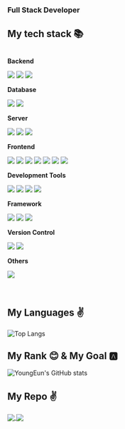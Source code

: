 

<h3>  Full Stack Developer  </h3>


<h2> My tech stack 📚 </h2>

<div style="display:flex; flex-direction:column; align-items:flex-start;">
    <!-- Backend -->
    <p><strong>Backend</strong></p>
    <div>
        <img src="https://img.shields.io/badge/Java-007396?style=for-the-badge&logo=Java&logoColor=white"> 
        <img src="https://img.shields.io/badge/node.js-339933?style=for-the-badge&logo=Node.js&logoColor=white">
        <img src="https://img.shields.io/badge/python-3776AB?style=for-the-badge&logo=python&logoColor=white"> 
    </div>
    <!-- Database -->
    <p><strong>Database</strong></p>
    <div>
        <img src="https://img.shields.io/badge/oracle-F80000?style=for-the-badge&logo=oracle&logoColor=white"> 
        <img src="https://img.shields.io/badge/mysql-4479A1?style=for-the-badge&logo=mysql&logoColor=white"> 
    </div>
    <!-- Server -->
    <p><strong>Server</strong></p>
    <div>
        <img src="https://img.shields.io/badge/linux-FCC624?style=for-the-badge&logo=linux&logoColor=black"> 
        <img src="https://img.shields.io/badge/apache tomcat-F8DC75?style=for-the-badge&logo=apachetomcat&logoColor=black">
        <img src="https://img.shields.io/badge/Amazon AWS-232F3E?style=for-the-badge&logo=amazon aws&logoColor=white"> 
    </div>
    <!-- Frontend -->
    <p><strong>Frontend</strong></p>
    <div>
        <img src="https://img.shields.io/badge/html5-E34F26?style=for-the-badge&logo=html5&logoColor=white"> 
        <img src="https://img.shields.io/badge/css-1572B6?style=for-the-badge&logo=css3&logoColor=white"> 
        <img src="https://img.shields.io/badge/javascript-F7DF1E?style=for-the-badge&logo=javascript&logoColor=black"> 
        <img src="https://img.shields.io/badge/bootstrap-7952B3?style=for-the-badge&logo=bootstrap&logoColor=white">
        <img src="https://img.shields.io/badge/jquery-0769AD?style=for-the-badge&logo=jquery&logoColor=white">
        <img src="https://img.shields.io/badge/Ajax-00758F?style=for-the-badge&logo=ajax&logoColor=white">
        <img src="https://img.shields.io/badge/vue.js-4FC08D?style=for-the-badge&logo=vue.js&logoColor=white"> 
    </div>
    <p><strong>Development Tools</strong></p>
      <div>
          <img src="https://img.shields.io/badge/IntelliJ IDEA-000000?style=for-the-badge&logo=intellij-idea&logoColor=white">
          <img src="https://img.shields.io/badge/Visual Studio Code-007ACC?style=for-the-badge&logo=visual-studio-code&logoColor=white">
          <img src="https://img.shields.io/badge/Visual Studio-5C2D91?style=for-the-badge&logo=visual-studio&logoColor=white">
          <img src="https://img.shields.io/badge/Eclipse IDE-2C2255?style=for-the-badge&logo=eclipse-ide&logoColor=white">
      </div>
      <!-- Framework -->
      <p><strong>Framework</strong></p>
      <div>
          <img src="https://img.shields.io/badge/Spring-6DB33F?style=for-the-badge&logo=spring&logoColor=white">
          <img src="https://img.shields.io/badge/Spring Boot-6DB33F?style=for-the-badge&logo=spring-boot&logoColor=white">
          <img src="https://img.shields.io/badge/Bootstrap-7952B3?style=for-the-badge&logo=bootstrap&logoColor=white">
      </div>
      <!-- Version Control -->
      <p><strong>Version Control</strong></p>
      <div>
          <img src="https://img.shields.io/badge/Git-F05032?style=for-the-badge&logo=git&logoColor=white">
          <img src="https://img.shields.io/badge/GitHub-181717?style=for-the-badge&logo=github&logoColor=white">
      </div>
    <!-- Others -->
    <p><strong>Others</strong></p>
    <div>
        <img src="https://img.shields.io/badge/Andoid Studio-3DDC84?style=for-the-badge&logo=android studio&logoColor=white">
</div><br>
</div>
<br/>

<h2> My Languages ✌️ </h2>
<div align=left> 

![Top Langs](https://github-readme-stats.vercel.app/api/top-langs/?username=cnsejr2&layout=compact&theme=merko)


</div>



<h2> My Rank 😊 & My Goal 🅰️ </h2>
<div align=left> 

![YoungEun's GitHub stats](https://github-readme-stats.vercel.app/api?username=cnsejr2&show_icons=true&theme=transparent)


</div>

<h2> My Repo ✌️ </h2>
<p align="left">
  <a href="https://github.com/cnsejr2/BOARD">
    <img align="center" src="https://github-readme-stats.vercel.app/api/pin/?username=cnsejr2&repo=BOARD" />
  </a>
  <a href="https://github.com/cnsejr2/coding">
    <img align="center" src="https://github-readme-stats.vercel.app/api/pin/?username=cnsejr2&repo=coding" />
  </a>
</p>

<!--
**cnsejr2/cnsejr2** is a ✨ _special_ ✨ repository because its `README.md` (this file) appears on your GitHub profile.

Here are some ideas to get you started:

- 🔭 I’m currently working on ...
- 🌱 I’m currently learning ...
- 👯 I’m looking to collaborate on ...
- 🤔 I’m looking for help with ...
- 💬 Ask me about ...
- 📫 How to reach me: ...
- 😄 Pronouns: ...
- ⚡ Fun fact: ...
-->
